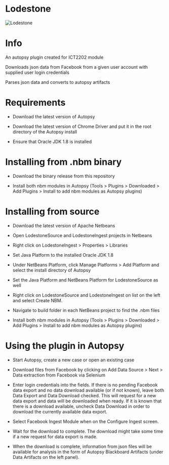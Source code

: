 # Lodestone
![Lodestone](https://user-images.githubusercontent.com/91124693/199466991-e15412e7-4da0-4b38-85d3-159c78024f90.png)
# Info
An autopsy plugin created for ICT2202 module

Downloads json data from Facebook from a given user account with supplied user login credentials

Parses json data and converts to autopsy artifacts

# Requirements
- Download the latest version of Autopsy

- Download the latest version of Chrome Driver and put it in the root directory of the Autopsy install

- Ensure that Oracle JDK 1.8 is installed

# Installing from .nbm binary
- Download the binary release from this repository

- Install both nbm modules in Autopsy (Tools > Plugins > Downloaded > Add Plugins > Install to add nbm modules as Autopsy plugins)

# Installing from source
- Download the latest version of Apache Netbeans

- Open LodestoneSource and LodestoneIngest projects in Netbeans

- Right click on LodestoneIngest > Properties > Libraries

- Set Java Platform to the installed Oracle JDK 1.8

- Under NetBeans Platform, click Manage Platforms > Add Platform and select the install directory of Autopsy

- Set the Java Platform and NetBeans Platform for LodestoneSource as well

- Right click on LodestoneSource and LodestoneIngest on list on the left and select Create NBM.

- Navigate to build folder in each NetBeans project to find the .nbm files

- Install both nbm modules in Autopsy (Tools > Plugins > Downloaded > Add Plugins > Install to add nbm modules as Autopsy plugins)

# Using the plugin in Autopsy
- Start Autopsy, create a new case or open an existing case

- Download files from Facebook by clicking on Add Data Source > Next > Data extraction from Facebook via Selenium

- Enter login credentials into the fields. If there is no pending Facebook data export and no data download available (or if not known), leave both Data Export and Data Download checked. This will request for a new data export and data will be downloaded when ready. If it is known that there is a download available, uncheck Data Download in order to download the currently available data export.

- Select Facebook Ingest Module when on the Configure Ingest screen. 

- Wait for the download to complete. The download might take some time if a new request for data export is made.

- When the download is complete, information from json files will be available for analysis in the form of Autopsy Blackboard Artifacts (under Data Artifacts on the left panel).
